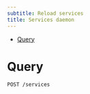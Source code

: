 ```yaml
---
subtitle: Reload services
title: Services daemon
---
```


-   [Query](#query)

Query
=====

    POST /services
